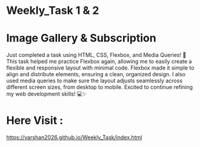 # Weekly_Task 1 & 2

# Image Gallery & Subscription

Just completed a task using HTML, CSS, Flexbox, and Media Queries! 🎉 This task helped me practice Flexbox again, allowing me to easily create a flexible and responsive layout with minimal code. Flexbox made it simple to align and distribute elements, ensuring a clean, organized design. I also used media queries to make sure the layout adjusts seamlessly across different screen sizes, from desktop to mobile. Excited to continue refining my web development skills! 💻✨

# Here Visit :
https://varshan2026.github.io/Weekly_Task/index.html
